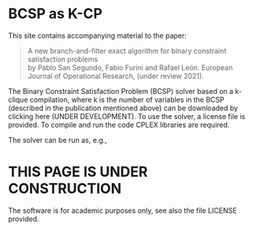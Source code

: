 # BCSP as K-CP

This site contains accompanying material to the paper:

> A new branch-and-filter exact algorithm for binary constraint satisfaction problems  
by Pablo San Segundo, Fabio Furini and Rafael León. European Journal of Operational Research, (under review 2021).

<!---
https://www.sciencedirect.com/science/article/pii/S0377221718310737?via%3Dihub
-->

The Binary Constraint Satisfaction Problem (BCSP) solver based on a k-clique compilation, where k is the number of variables in the BCSP (described in the publication mentioned above) can be downloaded by clicking here (UNDER DEVELOPMENT). To use the solver, a license file is provided. To compile and run the code CPLEX libraries are required.

The solver can be run as, e.g.,

# THIS PAGE IS UNDER CONSTRUCTION

<!---
./[exeNAME] GRID_MCLP_n100_m10000_d1_100_f1_1_s1.dat 2 600  6.25 10

The parameters are: i) the instance name ii) 1 for the compact model 2 for the Branch-and-Benders-cut iii) the radius of coverage iiii) for the MCLP the Covering Demand and for the PSCLP the Budget

As far as the instance format is concerned: the first line reports the number of potential facility locations and the number of customers. Then for each potential facility location the file reports the cohordinates (x,y) and the  fixed cost. Finally, for each customer the file reports the cohordinates (x,y) and the demand.    
-->

The software is for academic purposes only, see also the file LICENSE  provided.

